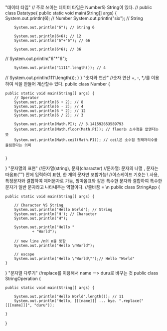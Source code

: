 "데이터 타입"
// 주로 쓰이는 데이터 타입은 Number와 String이 있다. //
public class Datatype{
    public static void main(String[] args) {
        System.out.println(6); // Number
        System.out.println("six"); // String
         
        System.out.println("6"); // String 6
         
        System.out.println(6+6); // 12
        System.out.println("6"+"6"); // 66
         
        System.out.println(6*6); // 36
//      System.out.println("6"*"6");
         
        System.out.println("1111".length()); // 4
//      System.out.println(1111.length());
    }
}
"숫자와 연산"
//숫자 연산 +, -, *,/를 이용하여 식을 만들어 계산할수 있다. 
public class Number {
 
    public static void main(String[] args) {
        // Operator
        System.out.println(6 + 2); // 8
        System.out.println(6 - 2); // 4
        System.out.println(6 * 2); // 12
        System.out.println(6 / 2); // 3
 
        System.out.println(Math.PI); // 3.141592653589793
        System.out.println(Math.floor(Math.PI)); // floor는 소수점을 없앤다는 뜻
        System.out.println(Math.ceil(Math.PI)); // ceil은 소수점 첫째자리수를 올림한다는 의미
         
         
    }
 
}
"문자열의 표현"
//문자열(string), 문자(character)
//문자열: 문자의 나열 , 문자는 따옴표("") 안에 입력하여 표현, 한 개의 문자만 포함가능!
//이스케이프 기호는 \ 사용, 특정문자와 결합하여 제어문자로 가능, 쌍따옴표와 같은 특수한 문자와 결합하여 특수한 문자가 일반 문자라고 나타내주는 역할이다.
//줄바꿈 = \n
public class StringApp {
 
    public static void main(String[] args) {
         
        // Character VS String 
        System.out.println("Hello World"); // String
        System.out.println('H'); // Character
        System.out.println("H"); 
     
        System.out.println("Hello "
                + "World");
         
        // new line /n의 n을 뜻함
        System.out.println("Hello \nWorld");
         
        // escape
        System.out.println("Hello \"World\"");// Hello "World"
    }
 
}
"문자열 다루기"
//replace를 이용해서 name ㅡ> duru로 바꾸는 것
public class StringOperation {
 
    public static void main(String[] args) {
         
        System.out.println("Hello World".length()); // 11
        System.out.println("Hello, [[[name]]] ... bye. ".replace("[[[name]]]", "duru"));
 
    }
 
}
 